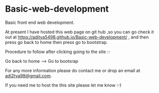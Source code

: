 # Basic-web-development
Basic front end web development.

At present I have hosted this web page on git hub  ,so you can go check it out at https://aditya5498.github.io/Basic-web-development/ , and then press go back to home then press go to bootstrap.
 
 Procedure to follow after clicking going to the site :- 

Go back to home --> Go to bootsrap

For any more information please do contact me or drop an email at adi2tya98@gmail.com.

If you need me to host the this site please let me know :-)
